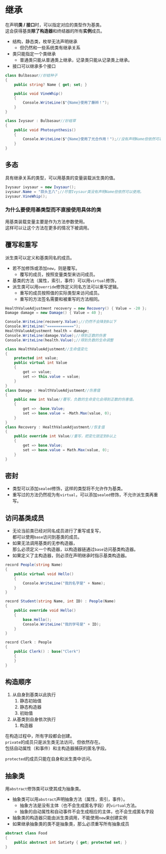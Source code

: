 ﻿# 继承

在声明**类 / 接口**时，可以指定对应的类型作为基类。  
这会获得基类**除了构造器**和终结器的所有**实例**成员。

- 结构，静态类，枚举无法声明继承
    - 但仍然和一些系统类有继承关系
- 类只能指定一个类继承
    - 普通类只能从普通类上继承，记录类只能从记录类上继承。
- 接口可以继承多个接口

```csharp
class Bulbasaur//妙蛙种子
{ 
	public string? Name { get; set; }

	public void VineWhip()
	{
		Console.WriteLine($"{Name}使用了藤辫！");
	}
}

class Ivysaur : Bulbasaur//妙蛙草
{
	public void Photosynthesis()
	{
		Console.WriteLine($"{Name}使用了光合作用！");//没有声明Name但依然可以使用。
	}
}
```

## 多态

具有继承关系的类型，可以用基类的变量装载派生类的值。

```csharp
Ivysaur ivysaur = new Ivysaur();
ivysaur.Name = "蒜头王八";//尽管Ivysaur类没有声明Name但依然可以使用。
ivysaur.VineWhip();
```

### 为什么要使用基类型而不直接使用具体的类

用基类装载变量主要是作为方法参数使用。  
这样可以让这个方法在更多的情况下被调用。

## 覆写和重写

派生类可以定义和基类同名的成员。

- 若不加修饰或添加`new`，则是覆写。
    - 覆写的成员，按照变量类型来访问成员。
- 基类的方法（属性，索引，事件）可以用`virtual`修饰，  
- 派生类可以用`override`修饰定义同名方法可以重写逻辑。  
    - 重写的成员按照值的实际类型来访问成员。
    - 重写的方法签名需要和被重写的方法相同。

```csharp
HealthValueAdjustment recovery = new Recovery() { Value = -20 };
Damage damage = new Damage() { Value = 40 };

Console.WriteLine(recovery.Value);//仍然不会降到0以下
Console.WriteLine("============");
HealthValueAdjustment health = damage;
Console.WriteLine(damage.Value);//得到正数的伤害
Console.WriteLine(health.Value);//得到负数的生命调整

class HealthValueAdjustment//生命值变化
{
	protected int value;
	public virtual int Value
	{
		get => value;
		set => this.value = value;
	}
}
class Damage : HealthValueAdjustment//伤害值
{
	public new int Value//覆写，负数的生命变化会得到正数的伤害值。
	{
		get => -base.Value;
		set => base.value = -Math.Max(value, 0);
	}
}
class Recovery : HealthValueAdjustment//恢复值
{
	public override int Value//重写，把变化锁定到0以上
	{
		get => base.Value;
		set => base.value = Math.Max(value, 0);
	}
}
```

## 密封

- 类型可以添加`sealed`修饰，这样的类型将不允许作为基类。
- 重写过的方法仍然视为有`virtual`，可以添加`sealed`修饰，不允许派生类再重写。

## 访问基类成员

- 无论当前类已经对同名成员进行了重写或复写，  
都可以使用`base`访问到基类的成员。
- 如果无法调用基类的无参构造器，  
那么必须定义一个构造器，以构造器链通过`base`访问基类构造器。
- 如果定义了主构造器，则必须在声明继承时指示基类构造器。

```csharp
record People(string Name)
{
	public virtual void Hello()
	{
		Console.WriteLine("我的名字是" + Name);
	}
}

record Student(string Name, int ID) : People(Name)
{
	public override void Hello()
	{
		base.Hello();
		Console.WriteLine("我的学号是" + ID);
	}
}

record Clerk : People
{
	public Clerk() : base("Clerk")
	{
	}
}
```

## 构造顺序

1. 从自身到基类以此执行
   1. 静态初始值
   2. 静态构造器
   3. 初始值
2. 从基类到自身依次执行
   1. 构造器

在构造过程中，所有字段都会创建。  
`private`的成员只是派生类无法访问，但依然存在。  
包括自动属性（和事件）和主构造器捕获的匿名字段。

`protected`的成员只能在自身和派生类中访问。

## 抽象类

用`abstract`修饰类可以使其成为抽象类。

- 抽象类可以用`abstract`声明抽象方法（属性，索引，事件）。
    - 抽象方法是没有主体（也不会生成匿名字段）的`virtual`方法。
	- 抽象的自动属性和自动事件不会生成相应的主体，也不会生成匿名字段
- 抽象类的构造器只能由派生类调用，不能使用`new`来创建实例
- 如果继承抽象类的类不是抽象类，那么必须重写所有抽象成员

```csharp
abstract class Food
{
	public abstract int Satiety { get; protected set; }
}
```